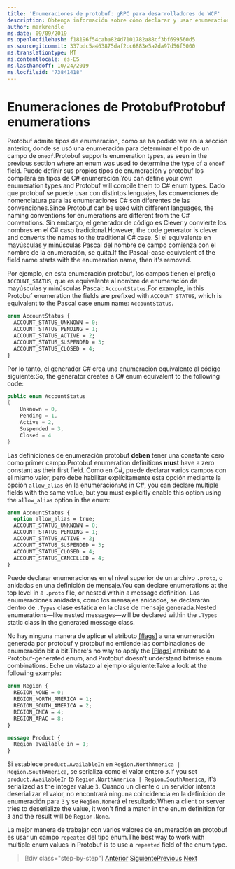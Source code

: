 ```yaml
---
title: 'Enumeraciones de protobuf: gRPC para desarrolladores de WCF'
description: Obtenga información sobre cómo declarar y usar enumeraciones en protobuf.
author: markrendle
ms.date: 09/09/2019
ms.openlocfilehash: f18196f54caba824d7101782a88cf3bf699560d5
ms.sourcegitcommit: 337bdc5a463875daf2cc6883e5a2da97d56f5000
ms.translationtype: MT
ms.contentlocale: es-ES
ms.lasthandoff: 10/24/2019
ms.locfileid: "73841418"
---
```

# <a name="protobuf-enumerations"></a><span data-ttu-id="7a650-103">Enumeraciones de Protobuf</span><span class="sxs-lookup"><span data-stu-id="7a650-103">Protobuf enumerations</span></span>

<span data-ttu-id="7a650-104">Protobuf admite tipos de enumeración, como se ha podido ver en la sección anterior, donde se usó una enumeración para determinar el tipo de un campo de `oneof`.</span><span class="sxs-lookup"><span data-stu-id="7a650-104">Protobuf supports enumeration types, as seen in the previous section where an enum was used to determine the type of a `oneof` field.</span></span> <span data-ttu-id="7a650-105">Puede definir sus propios tipos de enumeración y protobuf los compilará en tipos de C# enumeración.</span><span class="sxs-lookup"><span data-stu-id="7a650-105">You can define your own enumeration types and Protobuf will compile them to C# enum types.</span></span> <span data-ttu-id="7a650-106">Dado que protobuf se puede usar con distintos lenguajes, las convenciones de nomenclatura para las enumeraciones C# son diferentes de las convenciones.</span><span class="sxs-lookup"><span data-stu-id="7a650-106">Since Protobuf can be used with different languages, the naming conventions for enumerations are different from the C# conventions.</span></span> <span data-ttu-id="7a650-107">Sin embargo, el generador de código es Clever y convierte los nombres en el C# caso tradicional.</span><span class="sxs-lookup"><span data-stu-id="7a650-107">However, the code generator is clever and converts the names to the traditional C# case.</span></span> <span data-ttu-id="7a650-108">Si el equivalente en mayúsculas y minúsculas Pascal del nombre de campo comienza con el nombre de la enumeración, se quita.</span><span class="sxs-lookup"><span data-stu-id="7a650-108">If the Pascal-case equivalent of the field name starts with the enumeration name, then it's removed.</span></span>

<span data-ttu-id="7a650-109">Por ejemplo, en esta enumeración protobuf, los campos tienen el prefijo `ACCOUNT_STATUS`, que es equivalente al nombre de enumeración de mayúsculas y minúsculas Pascal: `AccountStatus`.</span><span class="sxs-lookup"><span data-stu-id="7a650-109">For example, in this Protobuf enumeration the fields are prefixed with `ACCOUNT_STATUS`, which is equivalent to the Pascal case enum name: `AccountStatus`.</span></span>

```protobuf
enum AccountStatus {
  ACCOUNT_STATUS_UNKNOWN = 0;
  ACCOUNT_STATUS_PENDING = 1;
  ACCOUNT_STATUS_ACTIVE = 2;
  ACCOUNT_STATUS_SUSPENDED = 3;
  ACCOUNT_STATUS_CLOSED = 4;
}
```

<span data-ttu-id="7a650-110">Por lo tanto, el generador C# crea una enumeración equivalente al código siguiente:</span><span class="sxs-lookup"><span data-stu-id="7a650-110">So, the generator creates a C# enum equivalent to the following code:</span></span>

```csharp
public enum AccountStatus
{
    Unknown = 0,
    Pending = 1,
    Active = 2,
    Suspended = 3,
    Closed = 4
}
```

<span data-ttu-id="7a650-111">Las definiciones de enumeración protobuf **deben** tener una constante cero como primer campo.</span><span class="sxs-lookup"><span data-stu-id="7a650-111">Protobuf enumeration definitions **must** have a zero constant as their first field.</span></span> <span data-ttu-id="7a650-112">Como en C#, puede declarar varios campos con el mismo valor, pero debe habilitar explícitamente esta opción mediante la opción `allow_alias` en la enumeración:</span><span class="sxs-lookup"><span data-stu-id="7a650-112">As in C#, you can declare multiple fields with the same value, but you must explicitly enable this option using the `allow_alias` option in the enum:</span></span>

```protobuf
enum AccountStatus {
  option allow_alias = true;
  ACCOUNT_STATUS_UNKNOWN = 0;
  ACCOUNT_STATUS_PENDING = 1;
  ACCOUNT_STATUS_ACTIVE = 2;
  ACCOUNT_STATUS_SUSPENDED = 3;
  ACCOUNT_STATUS_CLOSED = 4;
  ACCOUNT_STATUS_CANCELLED = 4;
}
```

<span data-ttu-id="7a650-113">Puede declarar enumeraciones en el nivel superior de un archivo `.proto`, o anidadas en una definición de mensaje.</span><span class="sxs-lookup"><span data-stu-id="7a650-113">You can declare enumerations at the top level in a `.proto` file, or nested within a message definition.</span></span> <span data-ttu-id="7a650-114">Las enumeraciones anidadas, como los mensajes anidados, se declararán dentro de `.Types` clase estática en la clase de mensaje generada.</span><span class="sxs-lookup"><span data-stu-id="7a650-114">Nested enumerations—like nested messages—will be declared within the `.Types` static class in the generated message class.</span></span>

<span data-ttu-id="7a650-115">No hay ninguna manera de aplicar el atributo [[flags]](xref:System.FlagsAttribute) a una enumeración generada por protobuf y protobuf no entiende las combinaciones de enumeración bit a bit.</span><span class="sxs-lookup"><span data-stu-id="7a650-115">There's no way to apply the [[Flags]](xref:System.FlagsAttribute) attribute to a Protobuf-generated enum, and Protobuf doesn't understand bitwise enum combinations.</span></span> <span data-ttu-id="7a650-116">Eche un vistazo al ejemplo siguiente:</span><span class="sxs-lookup"><span data-stu-id="7a650-116">Take a look at the following example:</span></span>

```protobuf
enum Region {
  REGION_NONE = 0;
  REGION_NORTH_AMERICA = 1;
  REGION_SOUTH_AMERICA = 2;
  REGION_EMEA = 4;
  REGION_APAC = 8;
}

message Product {
  Region available_in = 1;
}
```

<span data-ttu-id="7a650-117">Si establece `product.AvailableIn` en `Region.NorthAmerica | Region.SouthAmerica`, se serializa como el valor entero `3`.</span><span class="sxs-lookup"><span data-stu-id="7a650-117">If you set `product.AvailableIn` to `Region.NorthAmerica | Region.SouthAmerica`, it's serialized as the integer value `3`.</span></span> <span data-ttu-id="7a650-118">Cuando un cliente o un servidor intenta deserializar el valor, no encontrará ninguna coincidencia en la definición de enumeración para `3` y se `Region.None`rá el resultado.</span><span class="sxs-lookup"><span data-stu-id="7a650-118">When a client or server tries to deserialize the value, it won't find a match in the enum definition for `3` and the result will be `Region.None`.</span></span>

<span data-ttu-id="7a650-119">La mejor manera de trabajar con varios valores de enumeración en protobuf es usar un campo `repeated` del tipo enum.</span><span class="sxs-lookup"><span data-stu-id="7a650-119">The best way to work with multiple enum values in Protobuf is to use a `repeated` field of the enum type.</span></span>

>[!div class="step-by-step"]
><span data-ttu-id="7a650-120">[Anterior](protobuf-any-oneof.md)
>[Siguiente](protobuf-maps.md)</span><span class="sxs-lookup"><span data-stu-id="7a650-120">[Previous](protobuf-any-oneof.md)
[Next](protobuf-maps.md)</span></span>
